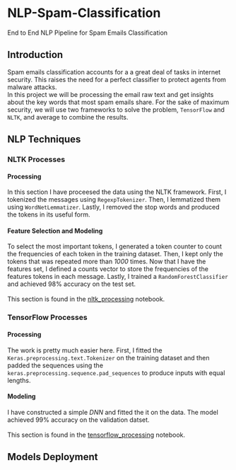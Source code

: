 # NLP-Spam-Classification
End to End NLP Pipeline for Spam Emails Classification

## Introduction
Spam emails classification accounts for a a great deal of tasks in internet security. This raises the need for a perfect classifier to protect agents from malware attacks.<br>In this project we will be processing the email raw text and get insights about the key words that most spam emails share. For the sake of maximum security, we will use two frameworks to solve the problem, `TensorFlow` and `NLTK`, and average to combine the results.

## NLP Techniques

### NLTK Processes
#### Processing
In this section I have proceesed the data using the NLTK framework. First, I tokenized the messages using `RegexpTokenizer`. Then, I lemmatized them using `WordNetLemmatizer`. Lastly, I removed the stop words and produced the tokens in its useful form.
#### Feature Selection and Modeling
To select the most important tokens, I generated a token counter to count the frequencies of each token in the training dataset. Then, I kept only the tokens that was repeated more than *1000* times. Now that I have the features set, I defined a counts vector to store the frequencies of the features tokens in each message. Lastly, I trained a `RandomForestClassifier` and achieved 98% accuracy on the test set.<br><br>
This section is found in the [nltk_processing](https://github.com/E-Hossam96/NLP-Spam-Classification/blob/main/nltk_processing.ipynb) notebook.

### TensorFlow Processes
#### Processing
The work is pretty much easier here. First, I fitted the `Keras.preprocessing.text.Tokenizer` on the training dataset and then padded the sequences using the `keras.preprocessing.sequence.pad_sequences` to produce inputs with equal lengths.
#### Modeling
I have constructed a simple *DNN* and fitted the it on the data. The model achieved 99% accuracy on the validation datset.<br><br>
This section is found in the [tensorflow_processing](https://github.com/E-Hossam96/NLP-Spam-Classification/blob/main/tensorflow_processing.ipynb) notebook.

## Models Deployment
